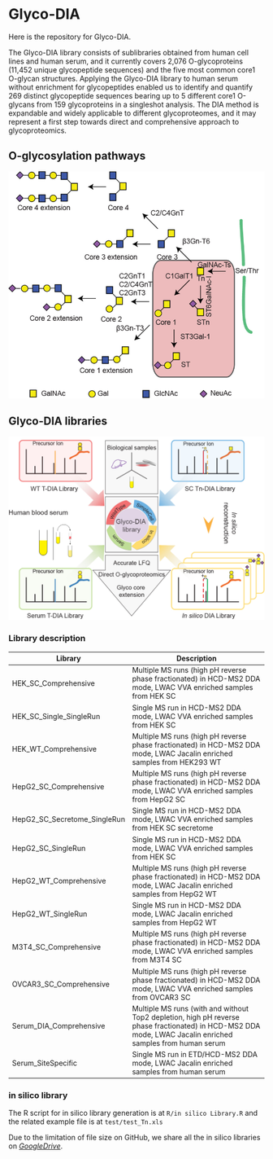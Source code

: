 

# Glyco-DIA
Here is the repository for Glyco-DIA.

The Glyco-DIA library consists of sublibraries obtained from human cell lines and human serum, and it currently covers 2,076 O-glycoproteins (11,452 unique glycopeptide sequences) and the five most common core1 O-glycan structures. Applying the Glyco-DIA library to human serum without enrichment for glycopeptides enabled us to identify and quantify 269 distinct glycopeptide sequences bearing up to 5 different core1 O-glycans from 159 glycoproteins in a singleshot analysis. The DIA method is expandable and widely applicable to different glycoproteomes, and it may represent a first step towards direct and comprehensive approach to glycoproteomics. 

## O-glycosylation pathways

![O-glycosylation pathways](figures/NMETH-A36298A_Figure1_temp_a.jpg)

## Glyco-DIA libraries

![Glyco-DIA libraries](figures/NMETH-A36298A_Figure1_temp_b.jpg)

### Library description

| Library  | Description |
| ------------- | ------------- |
| HEK_SC_Comprehensive  | Multiple MS runs (high pH reverse phase fractionated) in HCD-MS2 DDA mode, LWAC VVA enriched samples from HEK SC|
| HEK_SC_Single_SingleRun | Single MS run in HCD-MS2 DDA mode, LWAC VVA enriched samples from HEK SC |
| HEK_WT_Comprehensive	| Multiple MS runs (high pH reverse phase fractionated) in HCD-MS2 DDA mode, LWAC Jacalin enriched samples from HEK293 WT |
| HepG2_SC_Comprehensive |	Multiple MS runs (high pH reverse phase fractionated) in HCD-MS2 DDA mode, LWAC VVA enriched samples from HepG2 SC |
| HepG2_SC_Secretome_SingleRun |	Single MS run in HCD-MS2 DDA mode, LWAC VVA enriched samples from HEK SC secretome |
| HepG2_SC_SingleRun |	Single MS run in HCD-MS2 DDA mode, LWAC VVA enriched samples from HEK SC |
| HepG2_WT_Comprehensive |	Multiple MS runs (high pH reverse phase fractionated) in HCD-MS2 DDA mode, LWAC Jacalin enriched samples from HepG2 WT |
| HepG2_WT_SingleRun |	Single MS run in HCD-MS2 DDA mode, LWAC Jacalin enriched samples from HepG2 WT |
| M3T4_SC_Comprehensive |	Multiple MS runs (high pH reverse phase fractionated) in HCD-MS2 DDA mode, LWAC VVA enriched samples from M3T4 SC |
| OVCAR3_SC_Comprehensive |	Multiple MS runs (high pH reverse phase fractionated) in HCD-MS2 DDA mode, LWAC VVA enriched samples from OVCAR3 SC |
| Serum_DIA_Comprehensive |	Multiple MS runs (with and without Top2 depletion, high pH reverse phase fractionated) in HCD-MS2 DDA mode, LWAC Jacalin enriched samples from human serum |
| Serum_SiteSpecific |	Single MS run in ETD/HCD-MS2 DDA mode, LWAC Jacalin enriched samples from human serum |

### in silico library

The R script for in silico library generation is at `R/in silico Library.R` and the related example file is at `test/test_Tn.xls`

Due to the limitation of file size on GitHub, we share all the in silico libraries on [_GoogleDrive_](https://drive.google.com/drive/folders/1v-UikCNc7SUhB7vFPQ5oL06O2pN1nwDg?usp=sharing).

